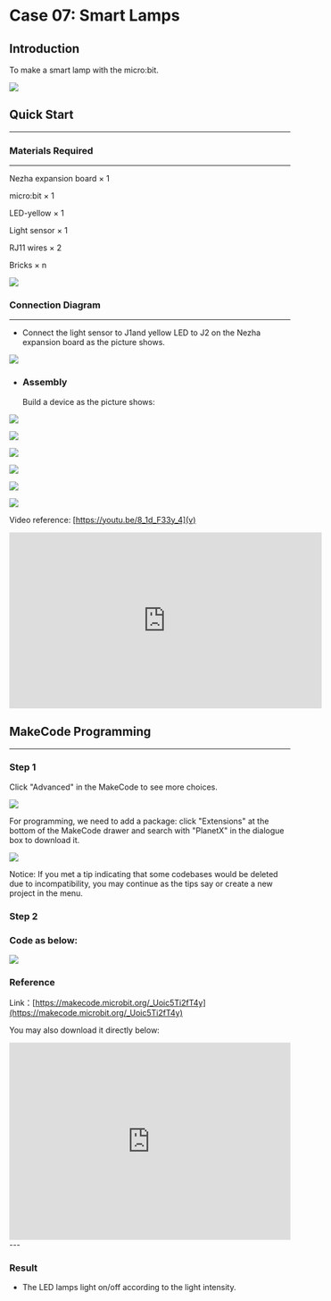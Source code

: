 # Case 07: Smart Lamps

## Introduction
To make a smart lamp with the micro:bit. 

![](./images/case_07_01.png)

## Quick Start
---

### Materials Required
---
Nezha expansion board × 1

micro:bit × 1

LED-yellow × 1

Light sensor × 1

RJ11 wires × 2

Bricks × n


![](./images/case_07_02.png)


### Connection Diagram 
---
- Connect the light sensor to J1and yellow LED to J2 on the Nezha expansion board as the picture shows.


![](./images/case_07_03.png)

- ### Assembly

  Build a device as the picture shows:

![](./images/case_07_04.png)

![](./images/case_07_05.png)

![](./images/case_07_06.png)

![](./images/case_07_07.png)

![](./images/case_07_08.png)

![](./images/case_07_09.png)

Video reference: [https://youtu.be/8_1d_F33y_4](v)





<iframe width="560" height="315" src="https://www.youtube.com/embed/8_1d_F33y_4" frameborder="0" allow="accelerometer; autoplay; clipboard-write; encrypted-media; gyroscope; picture-in-picture" allowfullscreen></iframe>





## MakeCode Programming

---


### Step 1

Click "Advanced" in the MakeCode to see more choices.

![](./images/case_01_10.png)

For programming, we need to add a package: click "Extensions" at the bottom of the MakeCode drawer and search with "PlanetX" in the dialogue box to download it. 

![](./images/case_01_11.png)

Notice: If you met a tip indicating that some codebases would be deleted due to incompatibility, you may continue as the tips say or create a new project in the menu. 

### Step 2

### Code as below:

![](./images/case_07_10.png)


### Reference
Link：[https://makecode.microbit.org/_Uoic5Ti2fT4y](https://makecode.microbit.org/_Uoic5Ti2fT4y)

You may also download it directly below:

<div style="position:relative;height:0;padding-bottom:70%;overflow:hidden;"><iframe style="position:absolute;top:0;left:0;width:100%;height:100%;" src="https://makecode.microbit.org/#pub:_Uoic5Ti2fT4y" frameborder="0" sandbox="allow-popups allow-forms allow-scripts allow-same-origin"></iframe></div>  
---

### Result
- The LED lamps light on/off according to the light intensity. 

